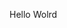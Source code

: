 Hello Wolrd







































































































































































































































































































































































































































































































































































































































































































































































































































































































































































































































































































































































































































































































































































































































































































































































































































































































































































































































































































































































































































































































































































































































































































































































































































































































































































































































































































































































































































































































































































































































































































































































































































































































































































































































































































































































































































































































































































































































































































































































































































































































































































































































































































































































